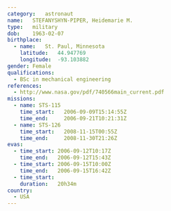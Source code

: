 ```yaml
---
category:	astronaut
name:	STEFANYSHYN-PIPER, Heidemarie M.
type:	military
dob:	1963-02-07
birthplace:
  - name:	St. Paul, Minnesota
    latitude:	44.947769
    longitude:	-93.103882
gender:	Female
qualifications:
  - BSc in mechanical engineering
references:
  - http://www.nasa.gov/pdf/740566main_current.pdf
missions:
  - name: STS-115
    time_start:   2006-09-09T15:14:55Z
    time_end:     2006-09-21T10:21:31Z
  - name: STS-126
    time_start:   2008-11-15T00:55Z
    time_end:     2008-11-30T21:26Z
evas:
  - time_start: 2006-09-12T10:17Z
    time_end:   2006-09-12T15:43Z
  - time_start: 2006-09-15T10:00Z
    time_end:   2006-09-15T16:42Z
  - time_start: 
    duration:   20h34m
country:
  - USA
---
```

